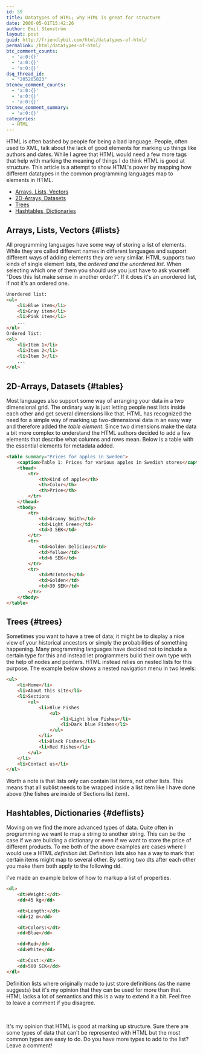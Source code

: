 ```yaml
---
id: 59
title: Datatypes of HTML; why HTML is great for structure
date: 2006-05-01T15:42:26
author: Emil Stenström
layout: post
guid: http://friendlybit.com/html/datatypes-of-html/
permalink: /html/datatypes-of-html/
btc_comment_counts:
  - 'a:0:{}'
  - 'a:0:{}'
  - 'a:0:{}'
dsq_thread_id:
  - "205285823"
btcnew_comment_counts:
  - 'a:0:{}'
  - 'a:0:{}'
  - 'a:0:{}'
btcnew_comment_summary:
  - 'a:0:{}'
categories:
  - HTML
---
```

<p class="first">
  HTML is often bashed by people for being a bad language. People, often used to XML, talk about the lack of good elements for marking up things like authors and dates. While I agree that HTML would need a few more tags that help with marking the meaning of things I do think HTML is good at structure. This article is a attempt to show HTML's power by mapping how different datatypes in the common programming languages map to elements in HTML.
</p>

  * [Arrays, Lists, Vectors](#lists)
  * [2D-Arrays, Datasets](#tables)
  * [Trees](#trees)
  * [Hashtables, Dictionaries](#deflists)

## Arrays, Lists, Vectors {#lists}

All programming languages have some way of storing a list of elements. While they are called different names in different languages and support different ways of adding elements they are very similar. HTML supports two kinds of single element lists, the _ordered and the unordered list_. When selecting which one of them you should use you just have to ask yourself: "Does this list make sense in another order?”. If it does it's an unordered list, if not it's an ordered one.

```html
Unordered list:
<ul>
    <li>Blue item</li>
    <li>Gray item</li>
    <li>Pink item</li>
    ...
</ul>
Ordered list:
<ol>
    <li>Item 1</li>
    <li>Item 2</li>
    <li>Item 3</li>
    ...
</ol>
```

## 2D-Arrays, Datasets {#tables}

Most languages also support some way of arranging your data in a two dimensional grid. The ordinary way is just letting people nest lists inside each other and get several dimensions like that. HTML has recognized the need for a simple way of marking up two-dimensional data in an easy way and therefore added the _table element_. Since two dimensions make the data a bit more complex to understand the HTML authors decided to add a few elements that describe what columns and rows mean. Below is a table with the essential elements for metadata added.

```html
<table summary="Prices for apples in Sweden">
    <caption>Table 1: Prices for various apples in Swedish stores</caption>
    <thead>
        <tr>
            <th>Kind of apple</th>
            <th>Color</th>
            <th>Price</th>
        </tr>
    </thead>
    <tbody>
        <tr>
            <td>Granny Smith</td>
            <td>Light Green</td>
            <td>3 SEK</td>
        </tr>
        <tr>
            <td>Golden Delicious</td>
            <td>Yellow</td>
            <td>6 SEK</td>
        </tr>
        <tr>
            <td>McIntosh</td>
            <td>Golden</td>
            <td>30 SEK</td>
        </tr>
    </tbody>
</table>
```

## Trees {#trees}

Sometimes you want to have a tree of data; it might be to display a nice view of your historical ancestors or simply the probabilities of something happening. Many programming languages have decided not to include a certain type for this and instead let programmers build their own type with the help of nodes and pointers. HTML instead relies on nested lists for this purpose. The example below shows a nested navigation menu in two levels:

```html
<ul>
    <li>Home</li>
    <li>About this site</li>
    <li>Sections
        <ul>
            <li>Blue Fishes
                <ul>
                    <li>Light blue Fishes</li>
                    <li>Dark blue Fishes</li>
                </ul>
            </li>
            <li>Black Fishes</li>
            <li>Red Fishes</li>
        </ul>
    </li>
    <li>Contact us</li>
</ul>
```

Worth a note is that lists only can contain list items, not other lists. This means that all sublist needs to be wrapped inside a list item like I have done above (the fishes are inside of Sections list item).

## Hashtables, Dictionaries {#deflists}

Moving on we find the more advanced types of data. Quite often in programming we want to map a string to another string. This can be the case if we are building a dictionary or even if we want to store the price of different products. To me both of the above examples are cases where I would use a HTML _definition list_. Definition lists also has a way to mark that certain items might map to several other. By setting two dts after each other you make them both apply to the following dd.

I've made an example below of how to markup a list of properties.

```html
<dl>
    <dt>Weight:</dt>
    <dd>45 kg</dd>

    <dt>Length:</dt>
    <dd>12 m</dd>

    <dt>Colors:</dt>
    <dd>Blue</dd>

    <dd>Red</dd>
    <dd>White</dd>

    <dt>Cost:</dt>
    <dd>500 SEK</dd>
</dl>
```

Definition lists where originally made to just store definitions (as the name suggests) but it's my opinion that they can be used for more than that. HTML lacks a lot of semantics and this is a way to extend it a bit. Feel free to leave a comment if you disagree.

&nbsp;

It's my opinion that HTML is good at marking up structure. Sure there are some types of data that can't be represented with HTML but the most common types are easy to do. Do you have more types to add to the list? Leave a comment!
